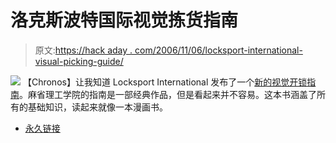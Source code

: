 # 洛克斯波特国际视觉拣货指南

> 原文:[https://hack aday . com/2006/11/06/locksport-international-visual-picking-guide/](https://hackaday.com/2006/11/06/locksport-international-visual-picking-guide/)

![](../Images/fe642332284809eb26da0417487b4261.png)
【Chronos】让我知道 Locksport International 发布了一个[新的视觉开锁指南](http://locksport.com/home/index.php?entry=entry061027-222056)。麻省理工学院的指南是一部经典作品，但是看起来并不容易。这本书涵盖了所有的基础知识，读起来就像一本漫画书。

*   [永久链接](http://locksport.com/home/index.php?entry=entry061027-222056)